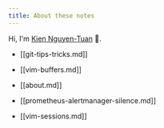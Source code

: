 ```yaml
---
title: About these notes
---
```


Hi, I'm [Kien Nguyen-Tuan](https://github.com/ntk148v/) 👋.


- [[git-tips-tricks.md]]

- [[vim-buffers.md]]

- [[about.md]]

- [[prometheus-alertmanager-silence.md]]

- [[vim-sessions.md]]
